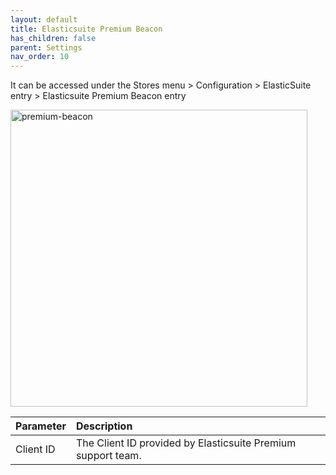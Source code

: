 ```yaml
---
layout: default
title: Elasticsuite Premium Beacon
has_children: false
parent: Settings
nav_order: 10
---
```


It can be accessed under the Stores menu > Configuration > ElasticSuite entry > Elasticsuite Premium Beacon entry

<img width="475" alt="premium-beacon" src="https://user-images.githubusercontent.com/98949123/156195459-155b28ba-e571-4500-ba88-61f48e9ca23e.PNG">

| Parameter     | Description |
|:-------------|:------|
|Client ID|The Client ID provided by Elasticsuite Premium support team.|
